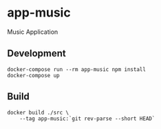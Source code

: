 # app-music

Music Application

## Development

```
docker-compose run --rm app-music npm install
docker-compose up
```

## Build

```
docker build ./src \
    --tag app-music:`git rev-parse --short HEAD`
```
